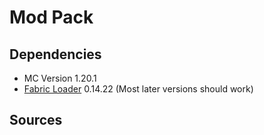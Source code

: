 # Mod Pack
## Dependencies
* MC Version 1.20.1
* [Fabric Loader](https://maven.fabricmc.net/net/fabricmc/fabric-installer/0.11.2/fabric-installer-0.11.2.exe) 0.14.22 (Most later versions should work)
## Sources
